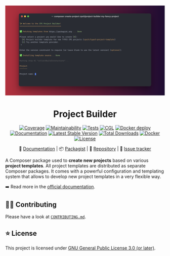 <div align="center">

![Logo](docs/_static/img/header.svg)

# Project Builder

[![Coverage](https://codecov.io/gh/CPS-IT/Project-Builder/branch/develop/graph/badge.svg?token=u5Clk9nd9Q)](https://codecov.io/gh/CPS-IT/Project-Builder)
[![Maintainability](https://api.codeclimate.com/v1/badges/a84923d4d61c50561186/maintainability)](https://codeclimate.com/github/CPS-IT/project-builder/maintainability)
[![Tests](https://github.com/CPS-IT/project-builder/actions/workflows/tests.yaml/badge.svg)](https://github.com/CPS-IT/project-builder/actions/workflows/tests.yaml)
[![CGL](https://github.com/CPS-IT/project-builder/actions/workflows/cgl.yaml/badge.svg)](https://github.com/CPS-IT/project-builder/actions/workflows/cgl.yaml)
[![Docker deploy](https://github.com/CPS-IT/project-builder/actions/workflows/docker.yaml/badge.svg)](https://github.com/CPS-IT/project-builder/actions/workflows/docker.yaml)
[![Documentation](https://github.com/CPS-IT/project-builder/actions/workflows/documentation.yaml/badge.svg)](https://github.com/CPS-IT/project-builder/actions/workflows/documentation.yaml)
[![Latest Stable Version](http://poser.pugx.org/cpsit/project-builder/v)](https://packagist.org/packages/cpsit/project-builder)
[![Total Downloads](http://poser.pugx.org/cpsit/project-builder/downloads)](https://packagist.org/packages/cpsit/project-builder)
[![Docker](https://img.shields.io/docker/v/cpsit/project-builder?label=docker&sort=semver)](https://hub.docker.com/r/cpsit/project-builder)
[![License](http://poser.pugx.org/cpsit/project-builder/license)](LICENSE)

📙&nbsp;[Documentation](https://project-builder.cps-it.de/) |
📦&nbsp;[Packagist](https://packagist.org/packages/cpsit/project-builder) |
💾&nbsp;[Repository](https://github.com/CPS-IT/project-builder) |
🐛&nbsp;[Issue tracker](https://github.com/CPS-IT/project-builder/issues)

</div>

A Composer package used to **create new projects** based on various **project templates**.
All project templates are distributed as separate Composer packages. It comes with a
powerful configuration and templating system that allows to develop new project templates
in a very flexible way.

➡️ Read more in the [official documentation][1].

## 🧑‍💻 Contributing

Please have a look at [`CONTRIBUTING.md`](CONTRIBUTING.md).

## ⭐ License

This project is licensed under [GNU General Public License 3.0 (or later)](LICENSE).

[1]: https://project-builder.cps-it.de/
